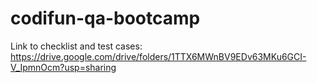# codifun-qa-bootcamp
Link to checklist and test cases:
https://drive.google.com/drive/folders/1TTX6MWnBV9EDv63MKu6GCI-V_IpmnOcm?usp=sharing
